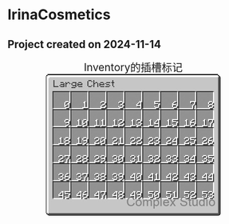 # IrinaCosmetics
## Project created on 2024-11-14

<div style="text-align: center">
    <span style="font-size: 150%; text-align: center">Inventory的插槽标记</span><br>
    <img src="SomeFile/InventorySlot.png" alt="InventorySlot">
</div>
